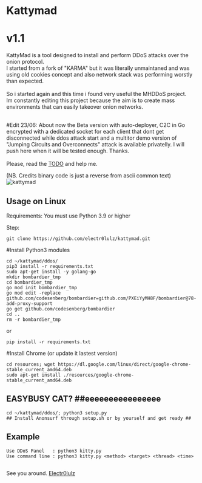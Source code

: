 # Kattymad
# v1.1
KattyMad is a tool designed to install and perform DDoS attacks over the onion protocol.  <br>
I started from a fork of "KARMA" but it was literally unmaintaned and was using old cookies concept and also network stack was performing worstly than expected.
<br><br>
So i started again and this time i found very useful the MHDDoS project. <br>
Im constantly editing this project because the aim is to create mass environments that can easily takeover onion networks.<br><br>

#Edit 23/06: About now the Beta version with auto-deployer, C2C in Go encrypted with a dedicated socket for each client that dont get disconnected while ddos attack start and a multitor demo version of "Jumping Circuits and Overconnects" attack is available privatelly.
I will push here when it will be tested enough. Thanks.
<br><br>
Please, read the [TODO](TODO.txt) and help me.

(NB. Credits binary code is just a reverse from ascii common text)<br>
![kattymad](https://github.com/electr0lulz/kattymad/blob/e5438634e844787037fc47dc16806fb2bb05bc06/ddos/files/katty_1.png)


## Usage on Linux ##
Requirements:
You must use Python 3.9 or higher

Step:
```
git clone https://github.com/electr0lulz/kattymad.git
```
#Install Python3 modules
```
cd ~/kattymad/ddos/
pip3 install -r requirements.txt
sudo apt-get install -y golang-go
mkdir bombardier_tmp
cd bombardier_tmp
go mod init bombardier_tmp
go mod edit -replace github.com/codesenberg/bombardier=github.com/PXEiYyMH8F/bombardier@78-add-proxy-support
go get github.com/codesenberg/bombardier
cd ..
rm -r bombardier_tmp
```
or
```
pip install -r requirements.txt
```
#Install Chrome (or update it lastest version)
```
cd resources; wget https://dl.google.com/linux/direct/google-chrome-stable_current_amd64.deb
sudo apt-get install ./resources/google-chrome-stable_current_amd64.deb
```
## EASYBUSY CAT? ##eeeeeeeeeeeeeeee
```
cd ~/kattymad/ddos/; python3 setup.py
## Install Anonsurf through setup.sh or by yourself and get ready ##
```
## Example
```
Use DDoS Panel   : python3 kitty.py
Use command line : python3 kitty.py <method> <target> <thread> <time>
```
##
See you around.
[Electr0lulz](https://github.com/electr0lulz/)
##
